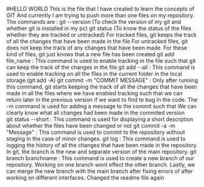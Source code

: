 #HELLO WORLD
This is the file that I have created to learn the concepts of GIT
And currently I am trying to push more than one files on my repository.
The commands are :
git --version (To check the version of my git and whether git is installed in my pc)
git status (To know the status of the files whether they are tracked or untracked) 
            For tracked files, git keeps the track of all the changes that have been made in the file
            For untracked files, git does not keep the track of any changes that have been made. For these kind of files, git just knows that a new file has been created
git add file_name : This command is used to enable tracking in the file such that git can keep 
                    the   track of the changes in the file 
git add --all : This command is used to enable tracking on all the files in the current folder in 
                the local storage.(git add -A)
git commit -m "COMMIT MESSAGE" : Only after running this command, git starts keeping the track of 
                all the changes that have been made in all the files where we have enabled tracking such that we can return later in the previous version if we want to find te bug in the code. The -m command is used for adding a message to the commit such that We can clearly know what all changes had been made in the commited version   
git status --short : This command is used for displaying a short descrption about whether the 
                    files have been changed or not 
git commit -a -m "Message" : This command is used to commit to the repository without staging in 
                    the case of minor changes.
git log : This command is used to logging the history of all the changes that have been made in 
            the repository.
            In git, the branch is the new and separate version of the main repository.
git branch branchname : This command is used to create a new branch of our repository. Working on 
                one branch wont effect the other branch. Lastly, we can merge the new branch with the main branch after fixing errors of after working on different interfaces.
Changed the readme file again
